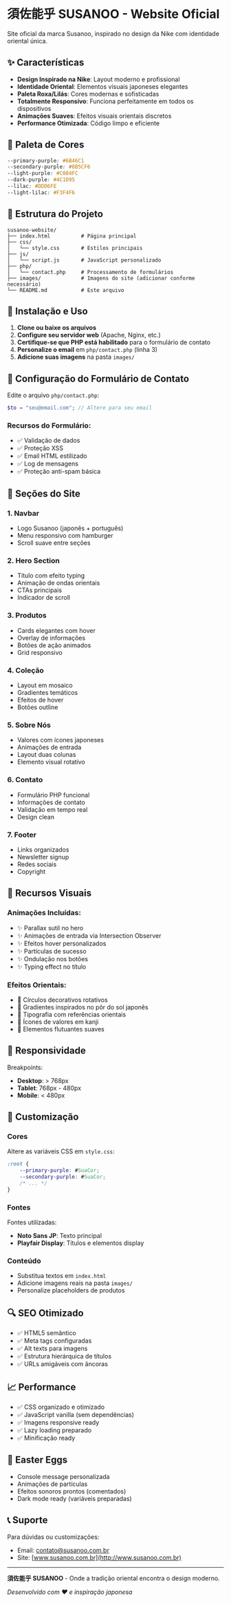 # 須佐能乎 SUSANOO - Website Oficial

Site oficial da marca Susanoo, inspirado no design da Nike com identidade oriental única.

## ✨ Características

- **Design Inspirado na Nike**: Layout moderno e profissional
- **Identidade Oriental**: Elementos visuais japoneses elegantes
- **Paleta Roxa/Lilás**: Cores modernas e sofisticadas
- **Totalmente Responsivo**: Funciona perfeitamente em todos os dispositivos
- **Animações Suaves**: Efeitos visuais orientais discretos
- **Performance Otimizada**: Código limpo e eficiente

## 🎨 Paleta de Cores

```css
--primary-purple: #6B46C1
--secondary-purple: #8B5CF6
--light-purple: #C084FC
--dark-purple: #4C1D95
--lilac: #DDD6FE
--light-lilac: #F3F4F6
```

## 📁 Estrutura do Projeto

```
susanoo-website/
├── index.html          # Página principal
├── css/
│   └── style.css       # Estilos principais
├── js/
│   └── script.js       # JavaScript personalizado
├── php/
│   └── contact.php     # Processamento de formulários
├── images/             # Imagens do site (adicionar conforme necessário)
└── README.md           # Este arquivo
```

## 🚀 Instalação e Uso

1. **Clone ou baixe os arquivos**
2. **Configure seu servidor web** (Apache, Nginx, etc.)
3. **Certifique-se que PHP está habilitado** para o formulário de contato
4. **Personalize o email** em `php/contact.php` (linha 3)
5. **Adicione suas imagens** na pasta `images/`

## 📧 Configuração do Formulário de Contato

Edite o arquivo `php/contact.php`:

```php
$to = "seu@email.com"; // Altere para seu email
```

### Recursos do Formulário:
- ✅ Validação de dados
- ✅ Proteção XSS
- ✅ Email HTML estilizado
- ✅ Log de mensagens
- ✅ Proteção anti-spam básica

## 🎯 Seções do Site

### 1. **Navbar**
- Logo Susanoo (japonês + português)
- Menu responsivo com hamburger
- Scroll suave entre seções

### 2. **Hero Section**
- Título com efeito typing
- Animação de ondas orientais
- CTAs principais
- Indicador de scroll

### 3. **Produtos**
- Cards elegantes com hover
- Overlay de informações
- Botões de ação animados
- Grid responsivo

### 4. **Coleção**
- Layout em mosaico
- Gradientes temáticos
- Efeitos de hover
- Botões outline

### 5. **Sobre Nós**
- Valores com ícones japoneses
- Animações de entrada
- Layout duas colunas
- Elemento visual rotativo

### 6. **Contato**
- Formulário PHP funcional
- Informações de contato
- Validação em tempo real
- Design clean

### 7. **Footer**
- Links organizados
- Newsletter signup
- Redes sociais
- Copyright

## 🎨 Recursos Visuais

### Animações Incluídas:
- ✨ Parallax sutil no hero
- ✨ Animações de entrada via Intersection Observer
- ✨ Efeitos hover personalizados
- ✨ Partículas de sucesso
- ✨ Ondulação nos botões
- ✨ Typing effect no título

### Efeitos Orientais:
- 🎌 Círculos decorativos rotativos
- 🎌 Gradientes inspirados no pôr do sol japonês
- 🎌 Tipografia com referências orientais
- 🎌 Ícones de valores em kanji
- 🎌 Elementos flutuantes suaves

## 📱 Responsividade

Breakpoints:
- **Desktop**: > 768px
- **Tablet**: 768px - 480px  
- **Mobile**: < 480px

## 🔧 Customização

### Cores
Altere as variáveis CSS em `style.css`:
```css
:root {
    --primary-purple: #SuaCor;
    --secondary-purple: #SuaCor;
    /* ... */
}
```

### Fontes
Fontes utilizadas:
- **Noto Sans JP**: Texto principal
- **Playfair Display**: Títulos e elementos display

### Conteúdo
- Substitua textos em `index.html`
- Adicione imagens reais na pasta `images/`
- Personalize placeholders de produtos

## 🔍 SEO Otimizado

- ✅ HTML5 semântico
- ✅ Meta tags configuradas
- ✅ Alt texts para imagens
- ✅ Estrutura hierárquica de títulos
- ✅ URLs amigáveis com âncoras

## 📈 Performance

- ✅ CSS organizado e otimizado
- ✅ JavaScript vanilla (sem dependências)
- ✅ Imagens responsive ready
- ✅ Lazy loading preparado
- ✅ Minificação ready

## 🎉 Easter Eggs

- Console message personalizada
- Animações de partículas
- Efeitos sonoros prontos (comentados)
- Dark mode ready (variáveis preparadas)

## 📞 Suporte

Para dúvidas ou customizações:
- Email: contato@susanoo.com.br
- Site: [www.susanoo.com.br](http://www.susanoo.com.br)

---

**須佐能乎 SUSANOO** - Onde a tradição oriental encontra o design moderno.

*Desenvolvido com ❤️ e inspiração japonesa*